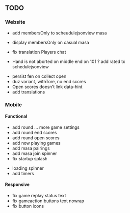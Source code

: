 ## TODO

### Website

* add membersOnly to scheudulejsonview masa
* display membersOnly on casual masa
* fix translation Players chat

* Hand is not aborted on middle end on 101
? add rated to schedulejsonview
+ persist fen on collect open
+ duz variant, withTore, no end scores
+ Open scores doesn't link data-hint
+ add translations

### Mobile
  #### Functional
  * add round ... more game settings
  * add round end scores
  * add round open scores
  * add now playing games
  * add masa pairings
  * add masa join spinner
  * fix startup splash
  + loading spinner
  + add timers

  #### Responsive
  * fix game replay status text
  * fix gameaction buttons text nowrap
  * fix button icons
